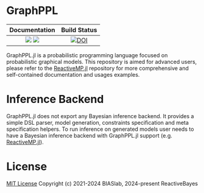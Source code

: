 # GraphPPL

| **Documentation**                                                         | **Build Status**                 |
|:-------------------------------------------------------------------------:|:--------------------------------:|
| [![][docs-stable-img]][docs-stable-url] [![][docs-dev-img]][docs-dev-url] | [![DOI][ci-img]][ci-url]         |

[docs-dev-img]: https://img.shields.io/badge/docs-dev-blue.svg
[docs-dev-url]: https://reactivebayes.github.io/GraphPPL.jl/dev

[docs-stable-img]: https://img.shields.io/badge/docs-stable-blue.svg
[docs-stable-url]: https://reactivebayes.github.io/GraphPPL.jl/stable

[ci-img]: https://github.com/reactivebayes/GraphPPL.jl/actions/workflows/ci.yml/badge.svg?branch=master
[ci-url]: https://github.com/reactivebayes/GraphPPL.jl/actions

GraphPPL.jl is a probabilistic programming language focused on probabilistic graphical models. This repository is aimed for advanced users, please refer to the [ReactiveMP.jl](https://github.com/reactivebayes/ReactiveMP.jl) repository for more comprehensive and self-contained documentation and usages examples.

# Inference Backend

GraphPPL.jl does not export any Bayesian inference backend. It provides a simple DSL parser, model generation, constraints specification and meta specification helpers. To run inference on 
generated models user needs to have a Bayesian inference backend with GraphPPL.jl support (e.g. [ReactiveMP.jl](https://github.com/reactivebayes/ReactiveMP.jl)). 

# License

[MIT License](LICENSE) Copyright (c) 2021-2024 BIASlab, 2024-present ReactiveBayes
